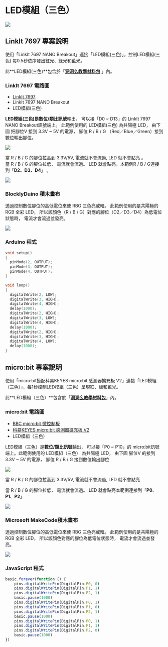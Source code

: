 # LED模組（三色）

![](../../.gitbook/assets/linkit7697_rgbled_00.png)

## LinkIt 7697 專案說明

使用「LinkIt 7697 NANO Breakout」連接「LED模組\(三色\)」，控制LED模組\(三色\) 每0.5秒依序發出紅光、綠光和藍光。

此**LED模組\(三色\)**包含於「[**洞洞么教學材料包**](https://www.robotkingdom.com.tw/product/rk-education-kit-001/) 」內。

### LinkIt 7697 電路圖

* [LinkIt 7697](https://www.robotkingdom.com.tw/product/linkit-7697/)
* LinkIt 7697 NANO Breakout
* LED模組\(三色\)

**LED模組\(三色\)**是**數位/類比訊號**輸出， 可以接「D0 ~ D13」的 LinkIt 7697 NANO Breakout訊號端上。 此範例使用的 LED模組\(三色\) 為共陽極 LED， 由下圖 把腳位V 接到 3.3V ~ 5V 的電源， 腳位 R / B / G （Red／Blue／Green）接到數位輸出腳位。

![](../../.gitbook/assets/linkit7697_rgbled_01.png)

當 R / B / G 的腳位拉高到 3.3V/5V, 電流就不會流過, LED 就不會點亮 。  
當 R / B / G 的腳位拉低， 電流就會流過。 LED 就會點亮，本範例R / B / G連接到「**D2、D3、D4**」 。

![](../../.gitbook/assets/linkit7697_rgbled_02.png)

### BlocklyDuino 積木畫布

透過控制數位腳位的高低電位來使 RBG 三色亮或暗。 此範例使用的是共陽極的 RGB 全彩 LED， 所以該顏色（R / B / G）對應的腳位（D2／D3／D4）為低電位狀態時， 電流才會流過並發亮。

![](../../.gitbook/assets/linkit7697_rgbled_03.png)

### Arduino 程式

```c
void setup()
{
  pinMode(2, OUTPUT);
  pinMode(3, OUTPUT);
  pinMode(4, OUTPUT);
}

void loop()
{
  digitalWrite(2, LOW);
  digitalWrite(3, HIGH);
  digitalWrite(4, HIGH);
  delay(1000);
  digitalWrite(2, HIGH);
  digitalWrite(3, LOW);
  digitalWrite(4, HIGH);
  delay(1000);
  digitalWrite(2, HIGH);
  digitalWrite(3, HIGH);
  digitalWrite(4, LOW);
  delay(1000);
}
```

## micro:bit 專案說明

使用「micro:bit搭配科易KEYES micro:bit 感測器擴充板 V2」連接「LED模組（三色）」，每1秒控制LED模組（三色）呈現紅、綠和藍光。

此**LED模組（三色）**包含於「[**洞洞么教學材料包**](https://www.robotkingdom.com.tw/product/rk-education-kit-001/)」內。

### micro:bit 電路圖

* [BBC micro:bit 微控制板  ](https://www.robotkingdom.com.tw/product/bbc-microbit-1/)
* [科易KEYES micro:bit 感測器擴充板 V2  ](https://www.robotkingdom.com.tw/product/keyes-microbit-sensor-breakout-v2/)
* LED模組（三色）

LED模組（三色）是**數位/類比訊號**輸出， 可以接「P0 ~ P10」的 micro:bit訊號端上。此範例使用的 LED模組（三色） 為共陽極 LED， 由下圖 腳位V 的接到 3.3V ~ 5V 的電源， 腳位 R / B / G 接到數位輸出腳位

![](../../.gitbook/assets/01%20%284%29.jpg)

當 R / B / G 的腳位拉高到 3.3V/5V, 電流就不會流過, LED 就不會點亮

當 R / B / G 的腳位拉低， 電流就會流過。 LED 就會點亮本範例連接到「**P0**、**P1**、**P2**」

![](../../.gitbook/assets/02.JPG)

### Microsoft MakeCode積木畫布

透過控制數位腳位的高低電位來使 RBG 三色亮或暗。 此範例使用的是共陽極的 RGB 全彩 LED， 所以該顏色對應的腳位為低電位狀態時， 電流才會流過並發亮。

![](../../.gitbook/assets/03.JPG)

### JavaScript 程式

```javascript
basic.forever(function () {
    pins.digitalWritePin(DigitalPin.P0, 0)
    pins.digitalWritePin(DigitalPin.P1, 1)
    pins.digitalWritePin(DigitalPin.P2, 1)
    basic.pause(1000)
    pins.digitalWritePin(DigitalPin.P0, 1)
    pins.digitalWritePin(DigitalPin.P1, 0)
    pins.digitalWritePin(DigitalPin.P2, 1)
    basic.pause(1000)
    pins.digitalWritePin(DigitalPin.P0, 1)
    pins.digitalWritePin(DigitalPin.P1, 1)
    pins.digitalWritePin(DigitalPin.P2, 0)
    basic.pause(1000)
})

```

